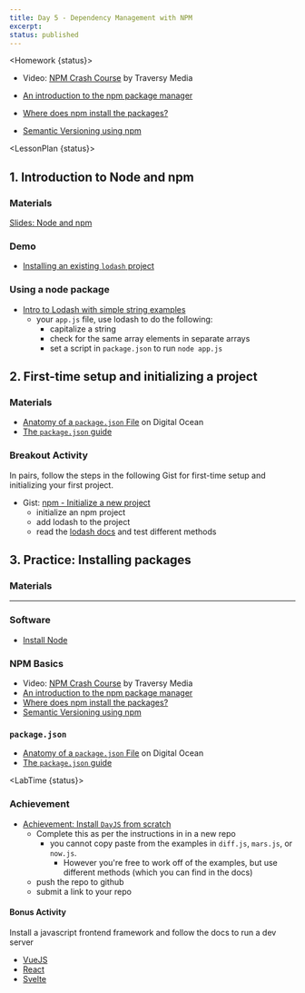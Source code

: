 ```yaml
---
title: Day 5 - Dependency Management with NPM
excerpt:
status: published
---
```


<script>

	import Homework from "$lib/components/Homework.svelte";
	import LessonPlan from "$lib/components/LessonPlan.svelte";
	import LabTime from "$lib/components/LabTime.svelte";

</script>

<Homework {status}>

- Video: [NPM Crash Course](https://www.youtube.com/watch?v=jHDhaSSKmB0) by Traversy Media

- [An introduction to the npm package manager](https://nodejs.dev/learn/an-introduction-to-the-npm-package-manager)
- [Where does npm install the packages?](https://nodejs.dev/learn/where-does-npm-install-the-packages)
- [Semantic Versioning using npm](https://nodejs.dev/learn/semantic-versioning-using-npm)

</Homework>

<LessonPlan {status}>

## 1. Introduction to Node and npm

### Materials

[Slides: Node and npm](https://sait-wbdv.github.io/slides/w22/cpnt262/js-npm.html)

### Demo

- [Installing an existing `lodash` project](https://github.com/sait-wbdv/hello-npm)

### Using a node package

- [Intro to Lodash with simple string examples](https://medium.com/@hakhoipham/the-beginners-guide-to-lodash-58f98599da54)
  - your `app.js` file, use lodash to do the following:
    - capitalize a string
    - check for the same array elements in separate arrays
    - set a script in `package.json` to run `node app.js`

## 2. First-time setup and initializing a project

### Materials

- [Anatomy of a `package.json` File](https://www.digitalocean.com/community/tutorials/nodejs-package-json) on Digital Ocean
- [The `package.json` guide](https://nodejs.dev/learn/the-package-json-guide)

### Breakout Activity

In pairs, follow the steps in the following Gist for first-time setup and initializing your first project.

- Gist: [npm - Initialize a new project](https://gist.github.com/acidtone/f2e901fb4b04bd41aa59755e2de9af4f)
  - initialize an npm project
  - add lodash to the project
  - read the [lodash docs](https://lodash.com/docs/2.4.2) and test different methods

## 3. Practice: Installing packages

### Materials

---

### Software

- [Install Node](https://nodejs.org/en/download/)

### NPM Basics

- Video: [NPM Crash Course](https://www.youtube.com/watch?v=jHDhaSSKmB0) by Traversy Media
- [An introduction to the npm package manager](https://nodejs.dev/learn/an-introduction-to-the-npm-package-manager)
- [Where does npm install the packages?](https://nodejs.dev/learn/where-does-npm-install-the-packages)
- [Semantic Versioning using npm](https://nodejs.dev/learn/semantic-versioning-using-npm)

### `package.json`

- [Anatomy of a `package.json` File](https://www.digitalocean.com/community/tutorials/nodejs-package-json) on Digital Ocean
- [The `package.json` guide](https://nodejs.dev/learn/the-package-json-guide)

</LessonPlan>

<LabTime {status}>

### Achievement

- [Achievement: Install `DayJS` from scratch](https://gist.github.com/acidtone/232d9c9a0997692483fca51b6f624a61)
  - Complete this as per the instructions in in a new repo
    - you cannot copy paste from the examples in `diff.js`, `mars.js`, or `now.js`.
      - However you're free to work off of the examples, but use different methods (which you can find in the docs)
  - push the repo to github
  - submit a link to your repo

#### Bonus Activity

Install a javascript frontend framework and follow the docs to run a dev server

- [VueJS](https://vuejs.org/guide/quick-start.html)
- [React](https://reactjs.org/docs/getting-started.html)
- [Svelte](https://svelte.dev/docs)

</LabTime>
